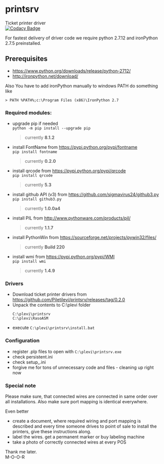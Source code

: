 # printsrv
Ticket printer driver  
[![Codacy Badge](https://api.codacy.com/project/badge/Grade/fd513dfbfcb645b1ac43bc381b4b5482)](https://www.codacy.com/app/mihkel-putrinsh/cardsrv?utm_source=github.com&amp;utm_medium=referral&amp;utm_content=Piletilevi/cardsrv&amp;utm_campaign=Badge_Grade)


For fastest delivery of driver code we require python 2.7.12 and ironPython 2.7.5 preinstalled.

## Prerequisites

- https://www.python.org/downloads/release/python-2712/
- http://ironpython.net/download/

Also You have to add ironPython manually to windows PATH
do something like
```
> PATH %PATH%;c:\Program Files (x86)\IronPython 2.7
```

### Required modules:

- upgrade pip if needed  
  `python -m pip install --upgrade pip`
  > currently **8.1.2**

- install FontName from https://pypi.python.org/pypi/fontname  
  `pip install fontname`
  > currently **0.2.0**

- install qrcode from https://pypi.python.org/pypi/qrcode  
  `pip install qrcode`
  > currently **5.3**

- install github API (v3) from https://github.com/sigmavirus24/github3.py  
  `pip install github3.py`
  > currently **1.0.0a4**

- install PIL from http://www.pythonware.com/products/pil/  
  > currently **1.1.7**

- install PythonWin from https://sourceforge.net/projects/pywin32/files/  
  > currently **Build 220**

- install wmi from https://pypi.python.org/pypi/WMI  
  `pip install wmi`
  > currently **1.4.9**


### Drivers

- Download ticket printer drivers from https://github.com/Piletilevi/printsrv/releases/tag/0.2.0
- Unpack the contents to C:\plevi folder
  ```
  C:\plevi\printsrv
  C:\plevi\RasoASM
  ```
- execute `C:\plevi\printsrv\install.bat`


### Configuration

- register .plp files to open with `C:\plevi\printsrv.exe`  
- check persistent.ini
- check setup_<lang>.ini
- forgive me for tons of unnecessary code and files - cleaning up right now

### Special note

Please make sure, that connected wires are connected in same order over all installations.
Also make sure port mapping is identical everywhere.  

Even better
- create a document, where required wiring and port mapping is described and every time someone drives to point of sale to install the printers, give these instructions along.  
- label the wires. get a permanent marker or buy labeling machine
- take a photo of correctly connected wires at every POS

Thank me later.  
M-O-O-R
